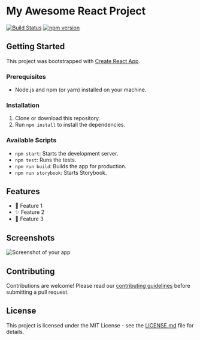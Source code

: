 # My Awesome React Project

[![Build Status](https://travis-ci.org/your-username/your-repo.svg?branch=master)](https://travis-ci.org/your-username/your-repo)
[![npm version](https://badge.fury.io/js/your-package-name.svg)](https://badge.fury.io/js/your-package-name)

## Getting Started

This project was bootstrapped with [Create React App](https://github.com/facebook/create-react-app).

### Prerequisites

- Node.js and npm (or yarn) installed on your machine.

### Installation

1. Clone or download this repository.
2. Run `npm install` to install the dependencies.

### Available Scripts

- `npm start`: Starts the development server.
- `npm test`: Runs the tests.
- `npm run build`: Builds the app for production.
- `npm run storybook`: Starts Storybook.

## Features

- :rocket: Feature 1
- :sparkles: Feature 2
- :tada: Feature 3

## Screenshots

![Screenshot of your app](frontend-assignment-master\tfe1.png)

## Contributing

Contributions are welcome! Please read our [contributing guidelines](./CONTRIBUTING.md) before submitting a pull request.

## License

This project is licensed under the MIT License - see the [LICENSE.md](./LICENSE.md) file for details.
